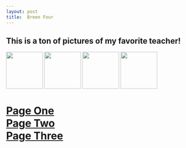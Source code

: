```yaml
---
layout: post
title:  Breen Four
---
```

<h2>This is a ton of pictures of my favorite teacher!</h2>
<img src="https://bbk12e1-cdn.myschoolcdn.com/ftpimages/984/user/thumb_user4085078_2421748.JPG" width="100px"/>
<img src="http://www.units.miamioh.edu/spiderlab/Kelsey%20Breen.JPG" width="100px"/>
<img src="https://media.licdn.com/mpr/mpr/shrink_100_100/p/6/005/042/1b6/1df0314.jpg" width="100px"/>
<img src="https://bbk12e1-cdn.myschoolcdn.com/ftpimages/984/news/large_news845093_821795.jpg" width="100px"/>
<!-- I didn't know that you did this, cool. | Kelsey has been assisting PhD student Michael Sitvarin on experiments investigating spider and beetle responses to alternating patches of chemical cues from different intraguild predators. She has recently been awarded a University Summer Scholars internship to conduct an independent project in the summer of 2010. | -->
<br>
<h1>
<a href="http://stonemahogany.com/2017/02/23/breenone.html" target="_blank">Page One</a>
<br>
<a href="http://stonemahogany.com/2017/02/23/breentwo.html" target="_blank">Page Two</a>
<br>
<a href="http://stonemahogany.com/2017/02/23/breenthree.html" target="_blank">Page Three</a>
</h1>

